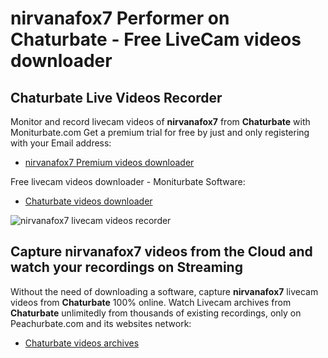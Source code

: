 # nirvanafox7 Performer on Chaturbate - Free LiveCam videos downloader

## Chaturbate Live Videos Recorder

Monitor and record livecam videos of **nirvanafox7** from **Chaturbate** with Moniturbate.com
Get a premium trial for free by just and only registering with your Email address:
* [nirvanafox7 Premium videos downloader](https://moniturbate.com/request-demo-licence-key.html)

Free livecam videos downloader - Moniturbate Software:
* [Chaturbate videos downloader](https://moniturbate.com/moniturbate-download-software.html)

![nirvanafox7 livecam videos recorder](https://peachurnet.com/templates/moniturbate-software.png)


## Capture nirvanafox7 videos from the Cloud and watch your recordings on Streaming

Without the need of downloading a software, capture **nirvanafox7** livecam videos from **Chaturbate** 100% online.
Watch Livecam archives from **Chaturbate** unlimitedly from thousands of existing recordings, only on Peachurbate.com and its websites network:
* [Chaturbate videos archives](https://peachurnet.com/)
